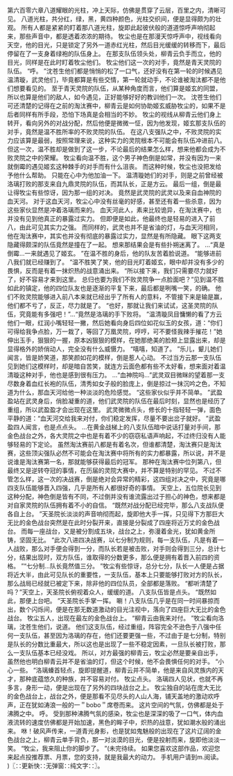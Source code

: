 第六百零六章八道耀眼的光柱，冲上天际，仿佛是贯穿了云层，百里之内，清晰可见。
八道光柱，共分红，绿，黑，黄四种颜色，光柱交织间，便是显得颇为的壮观。
所有人都是紧紧的盯着那八道光柱，旋即此起彼伏般的道道惊呼声响彻起来，那些声音中，都是透着浓浓的期待。
牧尘也是在那漫天惊呼声中，视线看向天空，他的目光，只是锁定了另外一道赤红光柱，然后目光缓缓的转移而下，最后停留在了一支身着绿袍的队伍身上。
在那支队伍领头处，柳青云负手而立，他的目光，同样是在此时盯着牧尘他们。
牧尘他们这一次的对手，竟然是青天灵院的队伍。
“呼。
”沈苍生他们都是悄悄的松了一口气，还好没有在第一轮的时候遇见温清璇，武灵他们，毕竟都算是有些交情，第一轮就动手，不论谁被淘汰都不是他们想要看见的。
至于青天灵院的队伍，从某种角度而言，他们算是姬玄的同盟，所以也算是他们的敌人，如今遇见，正好能够好好的教训他们一次。
沈苍生他们可还清楚的记得在之前的淘汰赛中，柳青云是如何协助姬玄威胁牧尘的，如果不是后者同样有所手段，恐怕下场真是会相当的不妙。
牧尘的视线从柳青云他们身上转开，看向另外的对战分配，然后他便是微微一怔，因为他发现，姬玄那支队伍的对手，竟然是温不胜所率的不败灵院的队伍。
在这八支强队之中，不败灵院的实力应该算是最弱，按照常理来说，这种实力的灵院根本不可能会有队伍冲进前八。
但这一次，温不胜却是做到了这一步，不论最后的结果怎么样，想来他都会成为不败灵院之中的荣耀。
牧尘看向温不胜，这个男子神色倒是如常，并没有因为一来就倒霉的遇见姬玄这种棘手的对手而有什么沮丧。
而这种时候，牧尘也没把发给予他什么帮助。
只能在心中为他加油一下。
温清璇她们的对手，则是之前曾经被洛璃打败的那支来自九鼎灵院的队伍，而其队长，正是方云。
最后一组，倒是最让得牧尘有些惊讶，因为那一组的对决。
竟然是武灵院的武灵以及来自血神院的血天河。
对于这血天河，牧尘心中没有丝毫的好感，甚至还有着一些杀意，因为这些家伙显然是冲着洛璃而来的。
血天河此人，素来比较诡异，在淘汰赛中，也并没有见到他真正的暴露过实力。
但即便是如此，他最终也是轻易的进入了前八，由此可见其实力之强。
而同样的，武灵也并不是省油的灯，与血天河相同，他在淘汰赛中，其实也并没有彻底的暴露过实力，显然是有所隐藏。
眼下这两支隐藏得颇深的队伍竟然是撞在了一起。
想来那结果会是有些扑朔迷离了。
...“真是倒霉...一来就遇见了姬玄。
”在温不胜的身后，他的队友苦着脸说道。
“能够进前八我们就已经赚到了。
”温不胜笑了笑，他的目光盯着姬玄，眼中却并没有多少的畏惧，反而是有着一抹炽热的战意涌出来。
“所以接下来，我们只需要尽力就好了，好不容易才来到这里。
总归也要为我们不败灵院争一点脸面吧？”见到温不胜如此的镇定，他的四位队友也是逐渐的平复下来，最后都是咧嘴一笑，的确。
他们不败灵院能够进入前八本来就已经出乎了所有人的意料，不管接下来是输是赢，他们都不亏了，反正，尽力就是了。
“也好，那就让我们来试试，这圣灵院的队伍，究竟能有多强吧！”...“竟然是洛璃的手下败将。
”温清璇凤目慵懒的看了方云他们一眼，红润小嘴轻轻一撇，然后她看向身后四位如花似玉的女孩，道：“你们可得给我争点脸，万一栽了，等回了万凰灵院，哼哼，可不要怪我辣手摧花！”她伸出玉手，狠狠的一握，原本凶狠狠的模样，在她那绝美的脸颊上显露出来，却是显得格外的娇俏动人，完全没有什么威慑力。
“嘻嘻，知道了。
”乐儿，颦儿她们闻言，皆是娇笑道，那笑颜如花的模样，倒是惹人心动。
不过当方云那一支队伍见到她们这模样时，却是暗自苦笑，就连方云面色都有些不太好看，想来面对着温清璇这种对手，他也是感到很有压力。
...“血神院吗...”武灵双目微眯的望着那一支尽数身着血红长袍的队伍，清秀如女子般的脸庞上，倒是掠过一抹沉吟之色，不知道为什么，那血天河给他一种淡淡的危险感觉。
“这些家伙似乎并不简单。
”武盈盈站在武灵身后，俏脸凝重的道，他们武灵院的队伍在最后时刻，显然也是经历了重组，所以武盈盈才会出现在这里。
武灵微微点头，修长的十指轻轻一弹，面色平静的道：“血天河交给我来对付，你们稳定发挥，尽量不要出岔子就好。
”武盈盈四人闻言，也是点点头。
...在黄金战梯上的八支队伍暗中说话打量对手间，那金色战台之外，各大灵院之中也是有着不少的窃窃私语声响起，不过终归没有人能够轻易的下定论。
虽然淘汰赛前八都是有着名次，但谁都清楚，淘汰赛只是淘汰赛，这些顶尖强队必然不可能会在淘汰赛中将所有的实力都暴露，所以说，并不是说谁是淘汰赛第一名，那就能够获得最后的冠军。
那种在淘汰赛中位列第八，但最终又是逆转夺冠的事情，在历届的灵院大赛中，并不算是特别的罕见。
不过不管怎么样，这一次的决战赛，倒是绝对会异常的精彩，这四组对决之中，究竟是哪四支队伍能够晋入四强，几乎是所有人都很好奇的事情。
天空上，五位院长见到这种分配，神色倒是皆有不同，不过倒并没有谁流露出过于担心的神色，想来都是对自家灵院的队伍拥有着不小的自信。
“既然对战分配已经完毕，那么八支战队便各自上台。
”天圣院长淡淡的声音响彻而起，旋即他大手一挥，只见得下方那巨大无比的金色战台突然是在此时分裂开来，直接是分裂成了四座将近万丈的金色战台。
而每一座战台，又是被分割成五块，战台之上，弥漫着金光，犹如黄金所铸，坚固无比。
“此次八进四决战赛，以七分制为规则，每一支队伍，凡是有着一人战败，那么对手便会得到一分，而队长若是被击败，对手则会得到三分，总计七分，结果出现时，双方队伍，谁取得的分数更多，那么便是拥有着晋入前四的资格。
”“七分制...队长竟然值三分。
”牧尘有些惊讶，总分七分，队长一人便是占据将近大半，由此可见队长的重要性，一支队伍，基本上只要能够打败对方的队长，那么战局已经就已被定下来，除非他的四位队员，全部都是落败。
“都听清楚了吗？”天空上，天圣院长俯视着众人，缓缓的道。
八支队伍皆是点头。
“既然如此，那便上台吧。
”天圣院长手掌一挥。
唰！八支队伍几乎是在同一时间暴掠而出，数个闪烁间，便是在那无数道激动的目光注视中，落向了四座巨大无比的金色战台。
牧尘五人，出现在最左的金色战台上。
“柳青云由我来对付。
”牧尘看向洛璃，沈苍生他们，说道。
他们这支队伍，经过重组，阵容完全不逊色于八强中任何一支队伍，甚至因为洛璃的存在，他们还要更强一些，不过由于是七分制，特别是队长的分数比重最大，所以这也是出现了一些不稳定因素，一旦队长被打败，那么一支队伍基本已经没戏。
所以，对方最强的柳青云，牧尘必然是要亲自出手，虽然他也明白柳青云并不是省油的灯，但这个时候，他不会畏惧任何的对手。
“小心一些。
”洛璃螓首轻点，旋即提醒道，柳青云并不简单，他是来自风灵族内的天才，那种底蕴悠久的种族，并不容易对付。
牧尘点头。
洛璃四人见状，也就不再多言，身形一动，便是出现在了另外的四块战台之上。
牧尘独自的站在庞大无比的金色战台上，战台之外，便是那看不见尽头的人山人海，铺天盖地的激动欢呼声，正在犹如涛浪一般的一＂bobo＂席卷而来。
这片空间的气氛，仿佛都是处于沸腾之中。
呼。
受到那种沸腾气氛的感染，牧尘也是深深的吸了一口气，体内血液流转的速度仿佛都是开始加速，黑色的眸子中，炽热的战意，犹如潮水般的涌出来。
咻！破风声传来，一道青光身影，也是犹如鬼魅般的出现在了这片辽阔的金色战台之上，柳青云单手背负，那一对淡漠的目光，便是投射而来，旋即他淡淡一笑。
“牧尘，我来阻止你的脚步了。
”(未完待续。
如果您喜欢这部作品，欢迎您来起点投推荐票、月票，您的支持，就是我最大的动力。
手机用户请到m.阅读。
)〖∷更新快∷无弹窗∷纯文字∷〗。
